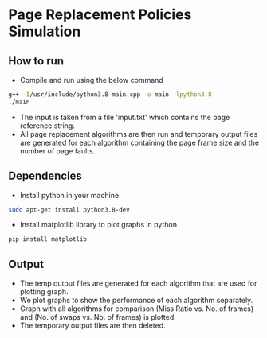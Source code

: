 #  Page Replacement Policies Simulation

## How to run
- Compile and run using the below command
```sh
g++ -I/usr/include/python3.8 main.cpp -o main -lpython3.8
./main
```
- The input is taken from a file 'input.txt' which contains the page reference string.
- All page replacement algorithms are then run and temporary output files are generated for each algorithm containing the page frame size and the number of page faults.

## Dependencies
- Install python in your machine
```sh
sudo apt-get install python3.8-dev
```
- Install matplotlib library to plot graphs in python
```sh
pip install matplotlib
```

## Output
- The temp output files are generated for each algorithm that are used for plotting graph.
- We plot graphs to show the performance of each algorithm separately.
- Graph with all algorithms for comparison (Miss Ratio vs. No. of frames) and (No. of swaps vs. No. of frames) is plotted.
- The temporary output files are then deleted.


